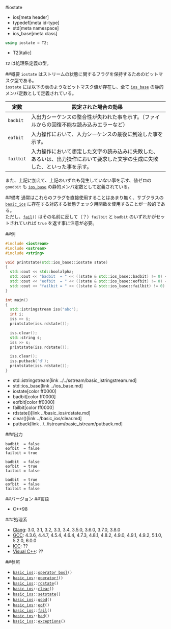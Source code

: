 #iostate
* ios[meta header]
* typedef[meta id-type]
* std[meta namespace]
* ios_base[meta class]

```cpp
using iostate = T2;
```
* T2[italic]

*`T2`* は処理系定義の型。

##概要
`iostate` はストリームの状態に関するフラグを保持するためのビットマスク型である。  
`iostate` には以下の表のようなビットマスク値が存在し、全て [`ios_base`](../ios_base.md) の静的メンバ定数として定義されている。

| 定数 | 設定された場合の効果 |
|------|----------------------|
| `badbit`  | 入出力シーケンスの整合性が失われた事を示す。（ファイルからの回復不能な読み込みエラーなど） |
| `eofbit`  | 入力操作において、入力シーケンスの最後に到達した事を示す。 |
| `failbit` | 入力操作において想定した文字の読み込みに失敗した、あるいは、出力操作において要求した文字の生成に失敗した、といった事を示す。 |


また、上記に加えて、上記のいずれも発生していない事を示す、値ゼロの `goodbit` も [`ios_base`](../ios_base.md) の静的メンバ定数として定義されている。


##備考
通常はこれらのフラグを直接使用することはあまり無く、サブクラスの [`basic_ios`](../basic_ios.md) に存在する対応する状態チェック用関数を使用することが一般的である。  
ただし、[`fail`](../basic_ios/fail.md)`()` はその名前に反して（？）`failbit` と `badbit` のいずれかがセットされていれば `true` を返す事に注意が必要。


##例
```cpp
#include <iostream>
#include <sstream>
#include <string>

void printstate(std::ios_base::iostate state)
{
  std::cout << std::boolalpha;
  std::cout << "badbit  = " << ((state & std::ios_base::badbit) != 0) << '\n';
  std::cout << "eofbit  = " << ((state & std::ios_base::eofbit) != 0) << '\n';
  std::cout << "failbit = " << ((state & std::ios_base::failbit) != 0) << "\n\n";
}

int main()
{
  std::istringstream iss("abc");
  int i;
  iss >> i;
  printstate(iss.rdstate());

  iss.clear();
  std::string s;
  iss >> s;
  printstate(iss.rdstate());

  iss.clear();
  iss.putback('d');
  printstate(iss.rdstate());
}
```
* std::istringstream[link ../../sstream/basic_istringstream.md]
* std::ios_base[link ../ios_base.md]
* iostate[color ff0000]
* badbit[color ff0000]
* eofbit[color ff0000]
* failbit[color ff0000]
* rdstate()[link ../basic_ios/rdstate.md]
* clear()[link ../basic_ios/clear.md]
* putback[link ../../istream/basic_istream/putback.md]

###出力
```
badbit  = false
eofbit  = false
failbit = true

badbit  = false
eofbit  = true
failbit = false

badbit  = true
eofbit  = false
failbit = false

```


##バージョン
##言語
- C++98

###処理系
- [Clang](/implementation.md#clang): 3.0, 3.1, 3.2, 3.3, 3.4, 3.5.0, 3.6.0, 3.7.0, 3.8.0
- [GCC](/implementation.md#gcc): 4.3.6, 4.4.7, 4.5.4, 4.6.4, 4.7.3, 4.8.1, 4.8.2, 4.9.0, 4.9.1, 4.9.2, 5.1.0, 5.2.0, 6.0.0
- [ICC](/implementation.md#icc): ??
- [Visual C++](/implementation.md#visual_cpp): ??


##参照
- [`basic_ios`](../basic_ios.md)`::`[`operator bool`](../basic_ios/op_bool.md)`()`
- [`basic_ios`](../basic_ios.md)`::`[`operator!`](../basic_ios/op_not.md)`()`
- [`basic_ios`](../basic_ios.md)`::`[`rdstate`](../basic_ios/rdstate.md)`()`
- [`basic_ios`](../basic_ios.md)`::`[`clear`](../basic_ios/clear.md)`()`
- [`basic_ios`](../basic_ios.md)`::`[`setstate`](../basic_ios/setstate.md)`()`
- [`basic_ios`](../basic_ios.md)`::`[`good`](../basic_ios/good.md)`()`
- [`basic_ios`](../basic_ios.md)`::`[`eof`](../basic_ios/eof.md)`()`
- [`basic_ios`](../basic_ios.md)`::`[`fail`](../basic_ios/fail.md)`()`
- [`basic_ios`](../basic_ios.md)`::`[`bad`](../basic_ios/bad.md)`()`
- [`basic_ios`](../basic_ios.md)`::`[`exceptions`](../basic_ios/exceptions.md)`()`
